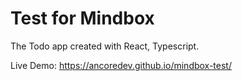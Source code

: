 # Test for Mindbox
The Todo app created with React, Typescript.

Live Demo: https://ancoredev.github.io/mindbox-test/